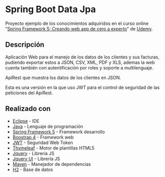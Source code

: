 # Spring Boot Data Jpa

Proyecto ejemplo de los conocimientos adquiridos en el curso online "[Spring Framework 5: Creando web app de cero a experto](https://www.udemy.com/spring-framework-5/)" de [Udemy](https://www.udemy.com/).

## Descripción
Aplicación Web para el manejo de los datos de los clientes y sus facturas, pudiendo exportar estos a JSON, CSV, XML, PDF y XLS, ademas la web cuenta también con autentificación por roles y soporte a multilenguaje.

ApiRest que muestra los datos de los clientes en JSON.

Esta es una versión en la que uso JWT para el control de seguridad de las peticiones del ApiRest.

## Realizado con

* [Eclipse](https://www.eclipse.org/) - IDE
* [Java](https://www.java.com/) - Lenguaje de programación
* [Spring Framework 5](https://spring.io/) - Framework desarrollo
* [Boostrap 4](https://getbootstrap.com/) - Framework web
* [JWT](https://jwt.io/) - Seguridad Web Token
* [Thymeleaf](https://www.thymeleaf.org/) - Motor de plantillas HTML5
* [Jquery](https://jquery.com/) - Librería JS
* [Jquery UI](https://jqueryui.com/) - Librería JS
* [Maven](https://maven.apache.org/) - Manejador de dependencias
* [H2](http://www.h2database.com/html/main.html) - Base de datos
